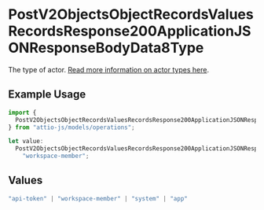 # PostV2ObjectsObjectRecordsValuesRecordsResponse200ApplicationJSONResponseBodyData8Type

The type of actor. [Read more information on actor types here](/docs/actors).

## Example Usage

```typescript
import {
  PostV2ObjectsObjectRecordsValuesRecordsResponse200ApplicationJSONResponseBodyData8Type,
} from "attio-js/models/operations";

let value:
  PostV2ObjectsObjectRecordsValuesRecordsResponse200ApplicationJSONResponseBodyData8Type =
    "workspace-member";
```

## Values

```typescript
"api-token" | "workspace-member" | "system" | "app"
```